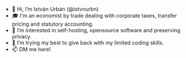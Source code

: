 - 👋 Hi, I’m István Urbán (@istvnurbn)
- 🎓 I'm an economist by trade dealing with corporate taxes, transfer pricing and statutory accounting.
- 👀 I’m interested in self-hosting, opensource software and preserving privacy.
- 💞️ I’m trying my best to give back with my limited coding skills.
- 📫 DM me here!

<!---
istvnurbn/istvnurbn is a ✨ special ✨ repository because its `README.md` (this file) appears on your GitHub profile.
You can click the Preview link to take a look at your changes.
--->
